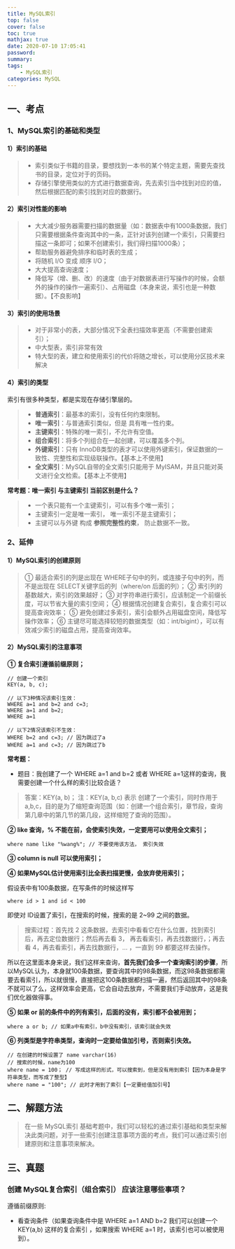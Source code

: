 ```yaml
---
title: MySQL索引
top: false
cover: false
toc: true
mathjax: true
date: 2020-07-10 17:05:41
password:
summary:
tags:  
    - MySQL索引
categories: MySQL
---
```


## 一、考点

### 1、MySQL索引的基础和类型

#### 1）索引的基础
> - 索引类似于书籍的目录，要想找到一本书的某个特定主题，需要先查找书的目录，定位对于的页码。
> - 存储引擎使用类似的方式进行数据查询，先去索引当中找到对应的值，然后根据匹配的索引找到对应的数据行。

#### 2）索引对性能的影响
> - 大大减少服务器需要扫描的数据量（如：数据表中有1000条数据，我们只需要根据条件查询其中的一条，正针对该列创建一个索引，只需要扫描这一条即可；如果不创建索引，我们得扫描1000条）；
> - 帮助服务器避免排序和临时表的生成；
> - 将随机 I/O 变成 顺序 I/O；
> - 大大提高查询速度；
> - 降低写（增、删、改）的速度（由于对数据表进行写操作的时候，会额外的操作的操作一遍索引）、占用磁盘（本身来说，索引也是一种数据）。【不良影响】

#### 3）索引的使用场景
> - 对于非常小的表，大部分情况下全表扫描效率更高（不需要创建索引）；
> - 中大型表，索引非常有效
> - 特大型的表，建立和使用索引的代价将随之增长，可以使用分区技术来解决

#### 4）索引的类型
索引有很多种类型，都是实现在存储引擎层的。

> - **普通索引**：最基本的索引，没有任何约束限制。
> - **唯一索引**：与普通索引类似，但是 具有唯一性约束。
> - **主键索引**：特殊的唯一索引，不允许有空值。
> - **组合索引**：将多个列组合在一起创建，可以覆盖多个列。
> - **外键索引**：只有 InnoDB类型的表才可以使用外键索引，保证数据的一致性、完整性和实现级联操作。【基本上不使用】
> - **全文索引**：MySQL自带的全文索引只能用于 MyISAM，并且只能对英文进行全文检索。【基本上不使用】

**常考题：唯一索引 与主键索引 当前区别是什么？**
> - 一个表只能有一个主键索引，可以有多个唯一索引；
> - 主键索引一定是唯一索引， 唯一索引不是主键索引；
> - 主键可以与外键 构成 **参照完整性约束**， 防止数据不一致。

### 2、延伸
#### 1）MySQL索引的创建原则

> ① 最适合索引的列是出现在 WHERE子句中的列，或连接子句中的列，而不是出现在 SELECT关键字后的列（where/on 后面的列）；
> ② 索引列的基数越大，索引的效果越好；
> ③ 对字符串进行索引，应该制定一个前缀长度，可以节省大量的索引空间；
> ④ 根据情况创建复合索引，复合索引可以提高查询效率；
> ⑤ 避免创建过多索引，索引会额外占用磁盘空间，降低写操作效率；
> ⑥ 主键尽可能选择较短的数据类型（如：int/bigint），可以有效减少索引的磁盘占用，提高查询效率。


#### 2）MySQL索引的注意事项
**① 复合索引遵循前缀原则；**

```
// 创建一个索引
KEY(a, b, c); 

// 以下3种情况该索引生效：
WHERE a=1 and b=2 and c=3;
WHERE a=1 and b=2;
WHERE a=1

// 以下2情况该索引不生效：
WHERE b=2 and c=3; // 因为跳过了a
WHERE a=1 and c=3; // 因为跳过了b
```

**常考题：**

- 题目：我创建了一个 WHERE a=1 and b=2 或者 WHERE a=1这样的查询，我需要创建一个什么样的索引比较合适？
> 答案：KEY(a, b)；
> 注：KEY(a, b,c) 表示 创建了一个索引，同时作用于a,b,c，目的是为了缩短查询范围（如：创建一个组合索引，章节段，查询第几章中的第几节的第几段，这样缩短了查询的范围）。

**② like 查询，% 不能在前，会使索引失效，一定要用可以使用全文索引；**

```
where name like "%wang%"; // 不要使用该方法， 索引失效
```

**③ column is null 可以使用索引；**

**④ 如果MySQL估计使用索引比全表扫描更慢，会放弃使用索引；**

假设表中有100条数据，在写条件的时候这样写
```
where id > 1 and id < 100 
```
即使对 ID设置了索引，在搜索的时候，搜索的是 2~99 之间的数据。

> 搜索过程：首先找 2 这条数据，去索引中看看它在什么位置，找到索引后，再去定位数据行；然后再去看 3， 再去看索引，再去找数据行，；再去看 4，再去看索引，再去找数据行，… ，一直到 99 都要这样去操作。

所以在这里面本身来说，我们这样来查询，**首先我们会多一个查询索引的步骤**，所以MySQL认为，本身就100条数据，要查询其中的98条数据，而这98条数据都需要去看索引，所以就很慢，直接把这100条数据都扫描一遍，然后返回其中的98条 不就可以了么，这样效率会更高，它会自动去放弃，不需要我们手动放弃，这是我们优化器做得事。


**⑤ 如果 or 前的条件中的列有索引，后面的没有，索引都不会被用到；**

```
where a or b; // 如果a中有索引，b中没有索引，该索引就会失效
```

**⑥ 列类型是字符串类型，查询时一定要给值加引号，否则索引失效。**
```
// 在创建的时候设置了 name varchar(16)
// 搜索的时候，name为100
where name = 100； // 写成这样的形式，可以搜索到，但是没有用到索引【因为本身是字符串类型，而写成了整型】
where name = "100"; // 此时才用到了索引【一定要给值加引号】
```

## 二、解题方法
> 在一些 MySQL索引 基础考题中，我们可以轻松的通过索引基础和类型来解决此类问题，对于一些索引创建注意事项方面的考点，我们可以通过索引创建原则和注意事项来解决。


## 三、真题
### 创建 MySQL复合索引（组合索引） 应该注意哪些事项？
遵循前缀原则:
- 看查询条件（如果查询条件中是 WHERE a=1 AND b=2 我们可以创建一个 KEY(a,b) 这样的复合索引 ，如果搜索 WHERE a=1 时，该索引也可以被使用到）。